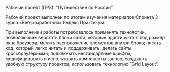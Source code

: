 Рабочий проект (ПР3): "Путешествие по России".

Рабочий проект выполнен по итогам изучения материалов Спринта 3 курса «Веб‑разработчик» Яндекс Практикум.

При выполнении работы потребовалось применять технологии, позволяющие:
верстать блоки сайта, которые адаптируются под размер окна браузера;
менять расположение элементов внутри блока;
писать код, который легко читать и поддерживать;
делать сайты кроссбраузерными;
подключать нестандартные шрифты;
модифицировать и использовать компоненты заново;
создавать удобную структуру проектов;
использовать технологию ”Grid Layout“.
